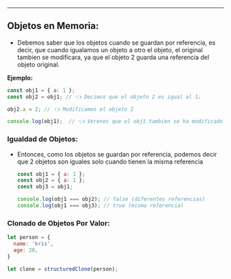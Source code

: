 
---
## Objetos en Memoria:
- Debemos saber que los objetos cuando se guardan por referencia, es decir, que cuando igualamos un objeto a otro el objeto, el original tambien se modificara, ya que el objeto 2 guarda una referencia del objeto original.

**Ejemplo:**
```javascript
const obj1 = { a: 1 };
const obj2 = obj1; // 👈 Decimos que el objeto 2 es igual al 1;

obj2.a = 2; // 👈 Modificamos el objeto 2

console.log(obj1);  // 👈 Verenos que el obj1 tambien se ha modificado
```


### Igualdad de Objetos:
- Entonces, como los objetos se guardan por referencia, podemos decir que 2 objetos son iguales solo cuando tienen la misma referencia

	```javascript
	const obj1 = { a: 1 };
	const obj2 = { a: 1 };
	const obj3 = obj1;
	
	console.log(obj1 === obj2); // false (diferentes referencias)
	console.log(obj1 === obj3); // true (misma referencia)
	```

### Clonado de Objetos Por Valor:

```javascript
let person = {
  name: 'kris',
  age: 20,
}

let clone = structuredClone(person); 
```



